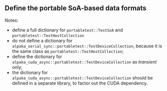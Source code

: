 ## Define the portable SoA-based data formats

Notes:
  - define a full dictionary for `portabletest::TestSoA` and `portabletest::TestHostCollection`
  - do not define a dictionary for `alpaka_serial_sync::portabletest::TestDeviceCollection`,
    because it is the same class as `portabletest::TestHostCollection`;
  - define the dictionary for `alpaka_cuda_async::portabletest::TestDeviceCollection`
    as _transient_ only;
  - the dictionary for `alpaka_cuda_async::portabletest::TestDeviceCollection` should
    be defined in a separate library, to factor out the CUDA dependency.

